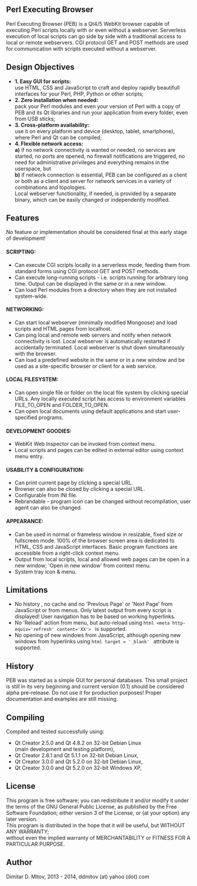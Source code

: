   
Perl Executing Browser  
----------------------------------------------------------------------------------------
  
Perl Executing Browser (PEB) is a Qt4/5 WebKit browser capable of executing Perl scripts locally with or even without a webserver. Serverless execution of local scripts can go side by side with a traditional access to local or remote webservers. CGI protocol GET and POST methods are used for communication with scripts executed without a webserver.  
  
Design Objectives
----------------------------------------------------------------------------------------
  
* **1. Easy GUI for scripts:**  
    use HTML, CSS and JavaScript to craft and deploy rapidly beautifull interfaces for your Perl, PHP, Python or other scripts;  
* **2. Zero installation when needed:**  
    pack your Perl modules and even your version of Perl with a copy of PEB and its Qt libraries and run your application from every folder, even from USB sticks;  
* **3. Cross-platform availability:**  
    use it on every platform and device (desktop, tablet, smartphone), where Perl and Qt can be compiled;  
* **4. Flexible network access:**  
    **a)** if no network connectivity is wanted or needed, no services are started, no ports are opened, no firewall notifications are triggered, no need for administrative privileges and everything remains in the userspace, but  
    **b)** if network connection is essential, PEB can be configured as a client or both as a client and server for network services in a variety of combinations and topologies.  
    Local webserver functionality, if needed, is provided by a separate binary, which can be easily changed or independently modified.  
  
Features
----------------------------------------------------------------------------------------
  
No feature or implementation should be considered final at this early stage of development!  
#### SCRIPTING:  
* Can execute CGI scripts locally in a serverless mode, feeding them from standard forms using CGI protocol GET and POST methods.  
* Can execute long-running scripts - i.e. scripts running for arbitrary long time. Output can be displayed in the same or in a new window.  
* Can load Perl modules from a directory when they are not installed system-wide.  
#### NETWORKING:  
* Can start local webserver (minimally modified Mongoose) and load scripts and HTML pages from localhost.  
* Can ping local and remote web servers and notify when network connectivity is lost. Local webserver is automatically restarted if accidentally terminated. Local webserver is shut down simultaneously with the browser.  
* Can load a predefined website in the same or in a new window and be used as a site-specific browser or client for a web service.  
#### LOCAL FILESYSTEM:  
* Can open single file or folder on the local file system by clicking special URLs. Any locally executed script has access to environment variables FILE_TO_OPEN and FOLDER_TO_OPEN.  
* Can open local documents using default applications and start user-specified programs.  
#### DEVELOPMENT GOODIES:  
* WebKit Web Inspector can be invoked from context menu.  
* Local scripts and pages can be edited in external editor using context menu entry.  
#### USABILITY & CONFIGURATION:  
* Can print current page by clicking a special URL.  
* Browser can also be closed by clicking a special URL.  
* Configurable from INI file.  
* Rebrandable - program icon can be changed without recompilation, user agent can also be changed.  
#### APPEARANCE:  
* Can be used in normal or frameless window in resizable, fixed size or fullscreen mode. 100% of the browser screen area is dedicated to HTML, CSS and JavaScript interfaces. Basic program functions are accessible from a right-click context menu.  
* Output from local scripts, local and allowed web pages can be open in a new window; 'Open in new window' from context menu.  
* System tray icon & menu.  
  
Limitations
----------------------------------------------------------------------------------------
  
* No history , no cache and no 'Previous Page' or 'Next Page' from JavaScript or from menus. Only latest output from every script is displayed! User navigation has to be based on working hyperlinks.  
* No 'Reload' action from menu, but auto-reload using ```html <meta http-equiv='refresh' content='XX'> ``` is supported.  
* No opening of new windows from JavaScript, although opening new windows from hyperlinks using ```html target = '_blank' ``` attribute is supported.  
  
History
----------------------------------------------------------------------------------------
  
PEB was started as a simple GUI for personal databases. This small project is still in its very beginning and current version (0.1) should be considered alpha pre-release. Do not use it for production purposes! Proper documentation and examples are still missing.  
  
Compiling
----------------------------------------------------------------------------------------
  
Compiled and tested successfully using:  
* Qt Creator 2.5.0 and Qt 4.8.2 on 32-bit Debian Linux  
(main development and testing platform),  
* Qt Creator 2.8.1 and Qt 5.1.1 on 32-bit Debian Linux,  
* Qt Creator 3.0.0 and Qt 5.2.0 on 32-bit Debian Linux,  
* Qt Creator 3.0.0 and Qt 5.2.0 on 32-bit Windows XP,  
  
License
----------------------------------------------------------------------------------------
  
This program is free software; you can redistribute it and/or modify it under the terms of the GNU General Public License, as published by the Free Software Foundation; either version 3 of the License, or (at your option) any later version.  
This program is distributed in the hope that it will be useful, but WITHOUT ANY WARRANTY;  
without even the implied warranty of MERCHANTABILITY or FITNESS FOR A PARTICULAR PURPOSE.  
  
Author
----------------------------------------------------------------------------------------
  
Dimitar D. Mitov, 2013 - 2014, ddmitov (at) yahoo (dot) com  
  